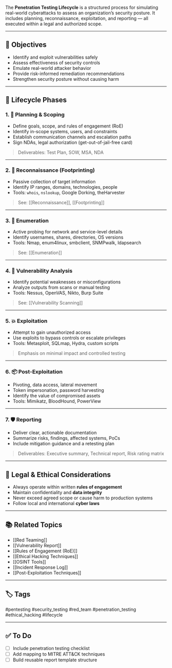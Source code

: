 The **Penetration Testing Lifecycle** is a structured process for simulating real-world cyberattacks to assess an organization’s security posture. It includes planning, reconnaissance, exploitation, and reporting — all executed within a legal and authorized scope.

---

## 🎯 Objectives

- Identify and exploit vulnerabilities safely  
- Assess effectiveness of security controls  
- Emulate real-world attacker behavior  
- Provide risk-informed remediation recommendations  
- Strengthen security posture without causing harm

---

## 🔄 Lifecycle Phases

### 1. 📝 **Planning & Scoping**

- Define goals, scope, and rules of engagement (RoE)  
- Identify in-scope systems, users, and constraints  
- Establish communication channels and escalation paths  
- Sign NDAs, legal authorization (get-out-of-jail-free card)

> Deliverables: Test Plan, SOW, MSA, NDA

---

### 2. 👣 **Reconnaissance (Footprinting)**

- Passive collection of target information  
- Identify IP ranges, domains, technologies, people  
- Tools: `whois`, `nslookup`, Google Dorking, theHarvester

> See: [[Reconnaissance]], [[Footprinting]]

---

### 3. 📡 **Enumeration**

- Active probing for network and service-level details  
- Identify usernames, shares, directories, OS versions  
- Tools: Nmap, enum4linux, smbclient, SNMPwalk, ldapsearch

> See: [[Enumeration]]

---

### 4. 🎯 **Vulnerability Analysis**

- Identify potential weaknesses or misconfigurations  
- Analyze outputs from scans or manual testing  
- Tools: Nessus, OpenVAS, Nikto, Burp Suite

> See: [[Vulnerability Scanning]]

---

### 5. 💥 **Exploitation**

- Attempt to gain unauthorized access  
- Use exploits to bypass controls or escalate privileges  
- Tools: Metasploit, SQLmap, Hydra, custom scripts

> Emphasis on minimal impact and controlled testing

---

### 6. 📦 **Post-Exploitation**

- Pivoting, data access, lateral movement  
- Token impersonation, password harvesting  
- Identify the value of compromised assets  
- Tools: Mimikatz, BloodHound, PowerView

---

### 7. 🛡 **Reporting**

- Deliver clear, actionable documentation  
- Summarize risks, findings, affected systems, PoCs  
- Include mitigation guidance and a retesting plan

> Deliverables: Executive summary, Technical report, Risk rating matrix

---

## 🔐 Legal & Ethical Considerations

- Always operate within written **rules of engagement**  
- Maintain confidentiality and **data integrity**  
- Never exceed agreed scope or cause harm to production systems  
- Follow local and international **cyber laws**

---

## 📚 Related Topics

- [[Red Teaming]]  
- [[Vulnerability Report]]  
- [[Rules of Engagement (RoE)]]  
- [[Ethical Hacking Techniques]]  
- [[OSINT Tools]]  
- [[Incident Response Log]]  
- [[Post-Exploitation Techniques]]

---

## 🏷 Tags

#pentesting #security_testing #red_team #penetration_testing #ethical_hacking #lifecycle

---

## ✅ To Do

- [ ] Include penetration testing checklist  
- [ ] Add mapping to MITRE ATT&CK techniques  
- [ ] Build reusable report template structure  
